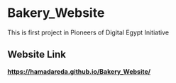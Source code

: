 # Bakery_Website
This is first project in Pioneers of Digital Egypt Initiative

## Website Link
**https://hamadareda.github.io/Bakery_Website/**
